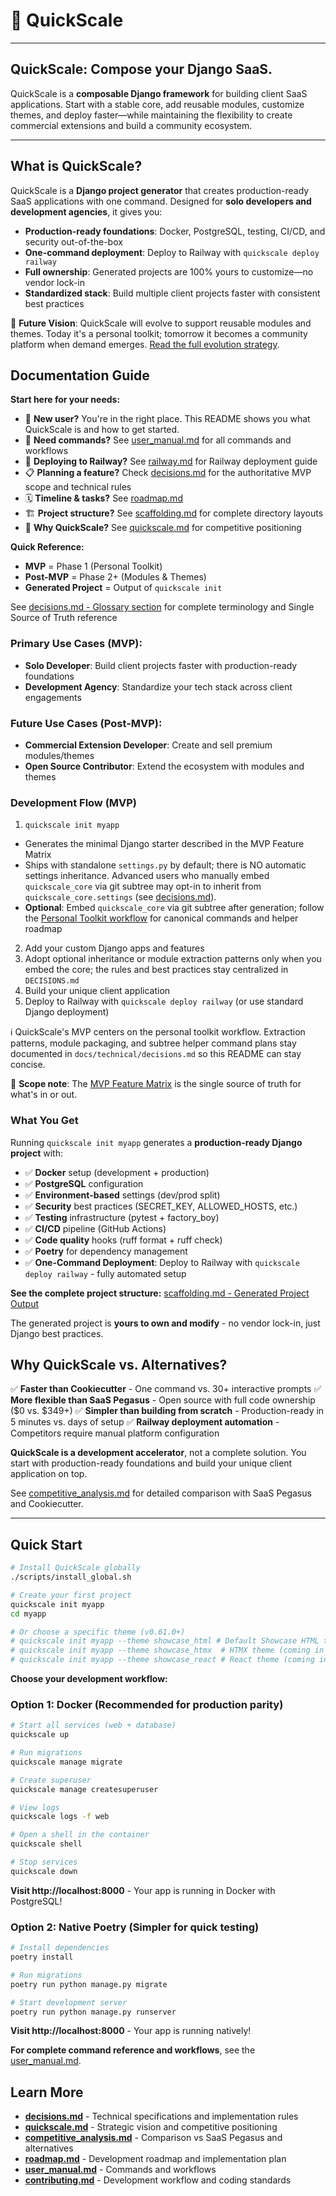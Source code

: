 # 🚀 QuickScale

<!--
README.md - User-Focused Introduction

PURPOSE: This file serves as the first contact point for users, developers, and evaluators visiting the QuickScale project.

CONTENT GUIDELINES:
- Keep content user-facing and accessible to newcomers
- Focus on "what" and "how to get started" rather than "why" or technical details
- Include quick examples and development workflows
- Avoid deep architectural explanations (those belong in DECISIONS.md)
- Avoid competitive analysis or strategic context (those belong in QUICKSCALE.md)
- Maximum length: ~200 lines to ensure quick readability
- Link to other documents for detailed information

TARGET AUDIENCE: New users, potential adopters, GitHub visitors, developers evaluating QuickScale
-->

---

## QuickScale: Compose your Django SaaS.

QuickScale is a **composable Django framework** for building client SaaS applications. Start with a stable core, add reusable modules, customize themes, and deploy faster—while maintaining the flexibility to create commercial extensions and build a community ecosystem.

---

## What is QuickScale?

QuickScale is a **Django project generator** that creates production-ready SaaS applications with one command. Designed for **solo developers and development agencies**, it gives you:

- **Production-ready foundations**: Docker, PostgreSQL, testing, CI/CD, and security out-of-the-box
- **One-command deployment**: Deploy to Railway with `quickscale deploy railway`
- **Full ownership**: Generated projects are 100% yours to customize—no vendor lock-in
- **Standardized stack**: Build multiple client projects faster with consistent best practices

🧭 **Future Vision**: QuickScale will evolve to support reusable modules and themes. Today it's a personal toolkit; tomorrow it becomes a community platform when demand emerges. [Read the full evolution strategy](./docs/overview/quickscale.md#evolution-strategy-personal-toolkit-first).

## Documentation Guide

**Start here for your needs:**
- 📖 **New user?** You're in the right place. This README shows you what QuickScale is and how to get started.
- 🔧 **Need commands?** See [user_manual.md](./docs/technical/user_manual.md) for all commands and workflows
- 🚀 **Deploying to Railway?** See [railway.md](./docs/deployment/railway.md) for Railway deployment guide
- 📋 **Planning a feature?** Check [decisions.md](./docs/technical/decisions.md) for the authoritative MVP scope and technical rules
- 🗓️ **Timeline & tasks?** See [roadmap.md](./docs/technical/roadmap.md)
- 🏗️ **Project structure?** See [scaffolding.md](./docs/technical/scaffolding.md) for complete directory layouts
- 🎯 **Why QuickScale?** See [quickscale.md](./docs/overview/quickscale.md) for competitive positioning

**Quick Reference:**
- **MVP** = Phase 1 (Personal Toolkit)
- **Post-MVP** = Phase 2+ (Modules & Themes)
- **Generated Project** = Output of `quickscale init`

See [decisions.md - Glossary section](./docs/technical/decisions.md#document-responsibilities-short) for complete terminology and Single Source of Truth reference


### Primary Use Cases (MVP):
- **Solo Developer**: Build client projects faster with production-ready foundations
- **Development Agency**: Standardize your tech stack across client engagements

### Future Use Cases (Post-MVP):
- **Commercial Extension Developer**: Create and sell premium modules/themes
- **Open Source Contributor**: Extend the ecosystem with modules and themes

### Development Flow (MVP)
1. `quickscale init myapp`
  - Generates the minimal Django starter described in the MVP Feature Matrix
  - Ships with standalone `settings.py` by default; there is NO automatic settings inheritance. Advanced users who manually embed `quickscale_core` via git subtree may opt-in to inherit from `quickscale_core.settings` (see [decisions.md](./docs/technical/decisions.md#mvp-feature-matrix-authoritative)).
  - **Optional**: Embed `quickscale_core` via git subtree after generation; follow the [Personal Toolkit workflow](./docs/technical/decisions.md#integration-note-personal-toolkit-git-subtree) for canonical commands and helper roadmap
2. Add your custom Django apps and features
3. Adopt optional inheritance or module extraction patterns only when you embed the core; the rules and best practices stay centralized in `DECISIONS.md`
4. Build your unique client application
5. Deploy to Railway with `quickscale deploy railway` (or use standard Django deployment)

ℹ️ QuickScale's MVP centers on the personal toolkit workflow. Extraction patterns, module packaging, and subtree helper command plans stay documented in `docs/technical/decisions.md` so this README can stay concise.

🔎 **Scope note**: The [MVP Feature Matrix](./docs/technical/decisions.md#mvp-feature-matrix-authoritative) is the single source of truth for what's in or out.

### What You Get

Running `quickscale init myapp` generates a **production-ready Django project** with:

- ✅ **Docker** setup (development + production)
- ✅ **PostgreSQL** configuration
- ✅ **Environment-based** settings (dev/prod split)
- ✅ **Security** best practices (SECRET_KEY, ALLOWED_HOSTS, etc.)
- ✅ **Testing** infrastructure (pytest + factory_boy)
- ✅ **CI/CD** pipeline (GitHub Actions)
- ✅ **Code quality** hooks (ruff format + ruff check)
- ✅ **Poetry** for dependency management
- ✅ **One-Command Deployment**: Deploy to Railway with `quickscale deploy railway` - fully automated setup

**See the complete project structure:** [scaffolding.md - Generated Project Output](./docs/technical/scaffolding.md#5-generated-project-output)

The generated project is **yours to own and modify** - no vendor lock-in, just Django best practices.

## Why QuickScale vs. Alternatives?

✅ **Faster than Cookiecutter** - One command vs. 30+ interactive prompts
✅ **More flexible than SaaS Pegasus** - Open source with full code ownership ($0 vs. $349+)
✅ **Simpler than building from scratch** - Production-ready in 5 minutes vs. days of setup
✅ **Railway deployment automation** - Competitors require manual platform configuration

**QuickScale is a development accelerator**, not a complete solution. You start with production-ready foundations and build your unique client application on top.

See [competitive_analysis.md](./docs/overview/competitive_analysis.md) for detailed comparison with SaaS Pegasus and Cookiecutter.

---


## Quick Start

```bash
# Install QuickScale globally
./scripts/install_global.sh

# Create your first project
quickscale init myapp
cd myapp

# Or choose a specific theme (v0.61.0+)
# quickscale init myapp --theme showcase_html # Default Showcase HTML theme
# quickscale init myapp --theme showcase_htmx  # HTMX theme (coming in v0.67.0)
# quickscale init myapp --theme showcase_react # React theme (coming in v0.68.0)
```

**Choose your development workflow:**

### Option 1: Docker (Recommended for production parity)

```bash
# Start all services (web + database)
quickscale up

# Run migrations
quickscale manage migrate

# Create superuser
quickscale manage createsuperuser

# View logs
quickscale logs -f web

# Open a shell in the container
quickscale shell

# Stop services
quickscale down
```

**Visit http://localhost:8000** - Your app is running in Docker with PostgreSQL!

### Option 2: Native Poetry (Simpler for quick testing)

```bash
# Install dependencies
poetry install

# Run migrations
poetry run python manage.py migrate

# Start development server
poetry run python manage.py runserver
```

**Visit http://localhost:8000** - Your app is running natively!

**For complete command reference and workflows**, see the [user_manual.md](./docs/technical/user_manual.md).

## Learn More

- **[decisions.md](./docs/technical/decisions.md)** - Technical specifications and implementation rules
- **[quickscale.md](./docs/overview/quickscale.md)** - Strategic vision and competitive positioning
- **[competitive_analysis.md](./docs/overview/competitive_analysis.md)** - Comparison vs SaaS Pegasus and alternatives
- **[roadmap.md](./docs/technical/roadmap.md)** - Development roadmap and implementation plan
- **[user_manual.md](./docs/technical/user_manual.md)** - Commands and workflows
- **[contributing.md](./docs/contrib/contributing.md)** - Development workflow and coding standards
